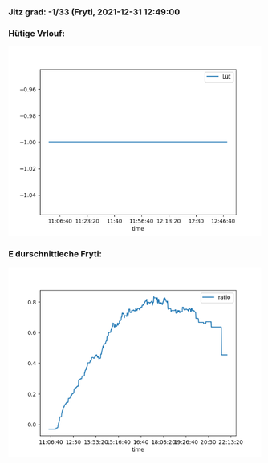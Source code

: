 ### Jitz grad: -1/33 (Fryti, 2021-12-31 12:49:00

### Hütige Vrlouf:
![Graph](Today.png)

### E durschnittleche Fryti:
![Graph](Fryti.png)